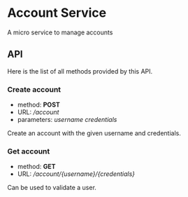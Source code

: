 # Account Service

A micro service to manage accounts

## API

Here is the list of all methods provided by this API.

### Create account

* method: **POST**
* URL: _/account_
* parameters: _username_ _credentials_

Create an account with the given username and credentials.

### Get account

* method: **GET**
* URL: _/account/{username}/{credentials}_

Can be used to validate a user.
